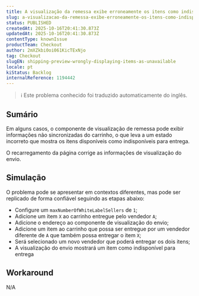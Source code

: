 ```yaml
---
title: A visualização da remessa exibe erroneamente os itens como indisponíveis
slug: a-visualizacao-da-remessa-exibe-erroneamente-os-itens-como-indisponiveis
status: PUBLISHED
createdAt: 2025-10-16T20:41:30.873Z
updatedAt: 2025-10-16T20:41:30.873Z
contentType: knownIssue
productTeam: Checkout
author: 2mXZkbi0oi061KicTExNjo
tag: Checkout
slugEN: shipping-preview-wrongly-displaying-items-as-unavailable
locale: pt
kiStatus: Backlog
internalReference: 1194442
---
```


>ℹ️ Este problema conhecido foi traduzido automaticamente do inglês.

## Sumário


Em alguns casos, o componente de visualização de remessa pode exibir informações não sincronizadas do carrinho, o que leva a um estado incorreto que mostra os itens disponíveis como indisponíveis para entrega.

O recarregamento da página corrige as informações de visualização do envio.
## Simulação


O problema pode se apresentar em contextos diferentes, mas pode ser replicado de forma confiável seguindo as etapas abaixo:

- Configure um `maxNumberOfWhiteLabelSellers` de `1`;
- Adicione um item `X` ao carrinho entregue pelo vendedor `A`;
- Adicione o endereço ao componente de visualização do envio;
- Adicione um item ao carrinho que possa ser entregue por um vendedor diferente de `A` que também possa entregar o item `X`;
- Será selecionado um novo vendedor que poderá entregar os dois itens;
- A visualização do envio mostrará um item como indisponível para entrega
## Workaround


N/A



